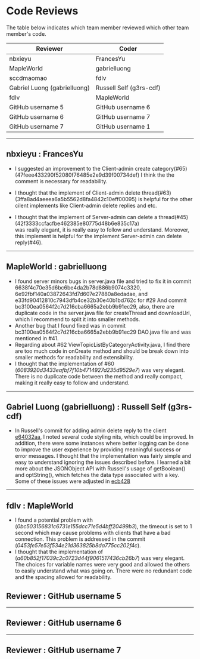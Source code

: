 # Code Reviews

The table below indicates which team member reviewed which other team member's code.

| Reviewer | Coder |
| -------- | ----- |
| nbxieyu |  FrancesYu |
| MapleWorld |  gabrielluong |
| sccdmaomao |  fdlv |
| Gabriel Luong (gabrielluong) |  Russell Self (g3rs-cdf) |
| fdlv |  MapleWorld |
| GitHub username 5 |  GitHub username 6 |
| GitHub username 6 |  GitHub username 7 |
| GitHub username 7 |  GitHub username 1 |


-----

## nbxieyu : FrancesYu
* I suggested an improvement to the Client-admin create category(#65)(47feee433290f52080f76485e2e9d39f00734def)
  I think the the comment is necessary for  readability.

* I thought that  the implement of Client-admin delete thread(#63)(3ffa8ad4aeeea6a5b5562d8fa4842c10eff00095) is 
helpful for the other cilent implements like Client-admin delete replies and etc. 

* I thought that the implement of Server-admin can delete a thread(#45)(42f3333ccfacfbe462385e80775d48b6e835c17a)  
was really elegant, it is really easy to follow and understand. Moreover, this implement is helpful for the 
implement Server-admin can delete reply(#46).


-----

## MapleWorld : gabrielluong

 * I found server minors bugs in server.java file and tried to fix it in commit 6638f4c70e35d6bc6be4da2b78d886b9074c3320, 6e92fbf140a03872643fd7d607e27880a8edadae, and e33fd90412810c7943dfb4ce32b30e40b1bd762c for #29 And commit bc3100ea0564f2c7d216cba6665a2ebb9b91ec29, also, there are duplicate code in the server.java file for createThread and downloadUrl, which I recommend to split it into smaller methods.
 * Another bug that I found fixed was in commit bc3100ea0564f2c7d216cba6665a2ebb9b91ec29 DAO.java file and was mentioned in #41.
 * Regarding about #62 ViewTopicListByCategoryActivity.java, I find there are too much code in onCreate method and should be break down into smaller methods for readability and extensibility.
 * I thought that the implementation of #60 (_6083920d3433eafbf7f10b4714927d235d9529e7_) was very elegant. There is no duplicate code between the method and really compact, making it really easy to follow and understand.

-----

## Gabriel Luong (gabrielluong) : Russell Self (g3rs-cdf)

 * In Russell's commit for adding admin delete reply to the client [e64032aa](https://github.com/csc301-fall2014/Proj-Evening-Team6-repo/commit/e64032aa2cfaadbca0ce5f00c5ff39f1f771dc1e#diff-4b5d83ff78209d2d18f1831d3c540886R142), I noted several code styling nits, which could be improved. In addition, there were some instances where better logging can be done to improve the user experience by providing meaningful success or error messages. I thought that the implementation was fairly simple and easy to understand ignoring the issues described before. I learned a bit more about the JSONObject API with Russell's usage of getBoolean() and optString(), which fetches the data type associated with a key. Some of these issues were adjusted in [ecb428](https://github.com/csc301-fall2014/Proj-Evening-Team6-repo/commit/ecb42871d6b4747c6ffbbc0644a01b5782da233d)

-----

## fdlv : MapleWorld

 * I found a potential problem with (_0bc503156831c6731e155dcc71e5d4bff20499b3_), the timeout is set to 1 second which may cause problems with clients that have a bad connection. This problem is addressed in the commit (_0453fe57e53f534e21d363825b8da775cc202f4c_).
 * I thought that the implementation of (_a60b852f17039c2c0723d44f9061517436cb26b7_) was very elegant. The choices for variable names were very good and allowed the others to easily understand what was going on. There were no redundant code and the spacing allowed for readability.

## Reviewer : GitHub username 5

-----

## Reviewer : GitHub username 6

-----

## Reviewer : GitHub username 7

